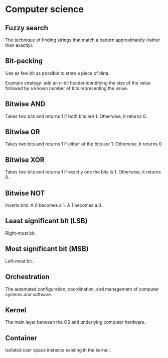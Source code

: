 # Computer science

## Fuzzy search

The technique of finding strings that match a pattern approximately (rather than exactly).

## Bit-packing

Use as few bit as possible to store a piece of data.

Example strategy: add an n-bit header identifying the size of the value followed by a known number of bits representing the value.

## Bitwise AND

Takes two bits and returns 1 if both bits are 1. Otherwise, it returns 0.

## Bitwise OR

Takes two bits and returns 1 if either of the bits are 1. Otherwise, it returns 0.

## Bitwise XOR

Takes two bits and returns 1 if exactly one the bits is 1. Otherwise, it returns 0.

## Bitwise NOT

Inverts bits. A 0 becomes a 1. A 1 becomes a 0.

## Least significant bit (LSB)

Right-most bit.

## Most significant bit (MSB)

Left-most bit.

## Orchestration

The automated configuration, coordination, and management of computer systems and software.

## Kernel

The main layer between the OS and underlying computer hardware.

## Container

Isolated user space instance existing in the kernel.
